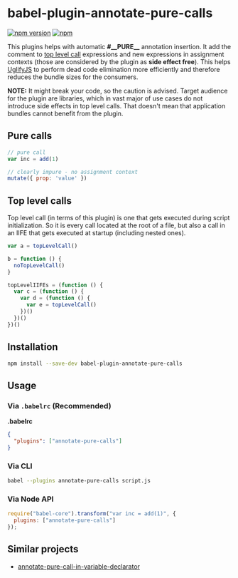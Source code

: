 # babel-plugin-annotate-pure-calls

[![npm version](https://img.shields.io/npm/v/babel-plugin-annotate-pure-calls.svg)](https://www.npmjs.com/package/babel-plugin-annotate-pure-calls)
[![npm](https://img.shields.io/npm/dm/babel-plugin-annotate-pure-calls.svg)](https://www.npmjs.com/package/babel-plugin-annotate-pure-calls)

This plugins helps with automatic **#\_\_PURE\_\_** annotation insertion. It add the comment to [top level call](#top-level-calls) expressions and new expressions in assignment contexts (those are considered by the plugin as **side effect free**). This helps [UglifyJS](https://github.com/mishoo/UglifyJS2) to perform dead code elimination more efficiently and therefore reduces the bundle sizes for the consumers.

**NOTE:** It might break your code, so the caution is advised. Target audience for the plugin are libraries, which in vast major of use cases do not introduce side effects in top level calls. That doesn't mean that application bundles cannot benefit from the plugin.

## Pure calls
```js
// pure call
var inc = add(1)

// clearly impure - no assignment context
mutate({ prop: 'value' })
```

## Top level calls

Top level call (in terms of this plugin) is one that gets executed during script initialization. So it is every call located at the root of a file, but also a call in an IIFE that gets executed at startup (including nested ones).

```js
var a = topLevelCall()

b = function () {
  noTopLevelCall()
}

topLevelIIFEs = (function () {
  var c = (function () {
    var d = (function () {
      var e = topLevelCall()
    })()
  })()
})()
```

## Installation

```sh
npm install --save-dev babel-plugin-annotate-pure-calls
```

## Usage

### Via `.babelrc` (Recommended)

**.babelrc**

```json
{
  "plugins": ["annotate-pure-calls"]
}
```

### Via CLI

```sh
babel --plugins annotate-pure-calls script.js
```

### Via Node API

```javascript
require("babel-core").transform("var inc = add(1)", {
  plugins: ["annotate-pure-calls"]
});
```

## Similar projects

- [annotate-pure-call-in-variable-declarator](https://github.com/morlay/babel-plugin-annotate-pure-call-in-variable-declarator)

